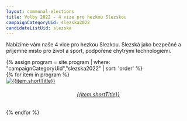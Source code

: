 ```yaml
---
layout: communal-elections
title: Volby 2022 - 4 vize pro hezkou Slezskou 
campaignCategoryUid: slezska2022
candidateListUid: slezska
---
```


Nabízíme vám naše 4 vice pro hezkou Slezkou. Slezská jako bezpečné a příjemné místo pro život a sport, podpořené chytrými technologiemi.

<section class="o-section o-section--spaceBot">
  <div class="o-section-inner">
    <div class="o-section-block">
      <div class="c-BasicPage">
        <div class="c-BasicPage-content">
          {% assign program = site.program | where: "campaignCategoryUid","slezska2022" | sort: 'order' %}
          <div class="row small-up-3 medium-up-5 large-up-7">
            {% for item in program %}
              <div class="column column-block">
                <a href="{{ item.url | relative_url }}">
                  <img class="program-icon" src="{{ item.img | prepend: 'assets/img/' | relative_url }}" alt="{{item.shortTitle}}" />
                  <center>
                    <h6>{{item.shortTitle}}</h6>
                  </center>
                </a>
              </div>
            {% endfor %}
          </div>
        </div>
      </div>
    </div>
  </div>
</section>

